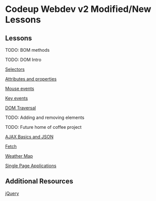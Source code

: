 # Codeup Webdev v2 Modified/New Lessons


## Lessons

TODO: BOM methods

TODO: DOM Intro

[Selectors](no_jquery/selectors.md)

[Attributes and properties](no_jquery/essential-methods/attributes-and-css.md)

[Mouse events](no_jquery/events/mouse-events.md)

[Key events](no_jquery/events/keyboard-events.md)

[DOM Traversal](no_jquery/essential-methods/traversing.md) 

TODO: Adding and removing elements

TODO: Future home of coffee project

[AJAX Basics and JSON](no_jquery/ajax/index.md)

[Fetch](no_jquery/ajax/requests-and-responses.md)

[Weather Map](no_jquery/ajax/weather-map.md)

[Single Page Applications](spa/index.md)

## Additional Resources

[jQuery](no_jquery/index.md)
